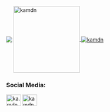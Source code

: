 <img align="center" src="https://user-images.githubusercontent.com/109771015/185648519-4d837603-2a2f-4ea1-9029-020cecd4e74c.jpg">

<a href="https://github.com/kamdn">
  <img align="center" height="180em" src="https://github-readme-stats.vercel.app/api?username=kamdn&show_icons=true&locale=en&bg_color=424242&title_color=fd5901&icon_color=fd5901&text_color=fff&include_all_commits=true&count_private=true" alt="kamdn" />
</a>
<a href="https://github.com/kamdn">
  <img align="center" src="https://github-readme-stats.vercel.app/api/top-langs?username=kamdn&show_icons=true&locale=en&layout=compact&langs_count=7&&bg_color=424242&title_color=fd5901&text_color=fff" alt="kamdn" />
</a>

<h3>Social Media:</h3>

<p>
<a href="https://instagram.com/ka.mdn" target="blank"><img align="center" src="https://raw.githubusercontent.com/rahuldkjain/github-profile-readme-generator/master/src/images/icons/Social/instagram.svg" alt="ka.mdn" height="30" width="40" /></a>
<a href="https://linkedin.com/in/kamdn" target="blank"><img align="center" src="https://raw.githubusercontent.com/rahuldkjain/github-profile-readme-generator/master/src/images/icons/Social/linked-in-alt.svg" alt="kamdn" height="30" width="40" /></a>
</p>
